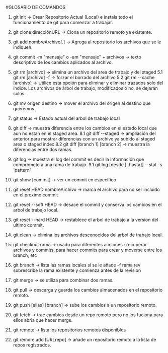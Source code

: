 #GLOSARIO DE COMANDOS
1. git init  -> Crear Repositorio Actual (Local) e instala todo el                               funcionamiento de git para comenzar a trabajar. 
2. git clone direcciónURL -> Clona un repositorio remoto ya existente.
3. git add nombreArchivo[.] -> Agrega al repositorio los archivos que se le                                     indiquen.
4. git commit -m "mensaje" o -am "mensaje" + archivos -> texto descriptivo de                               los cambios aplicados al archivo.
5. git rm [archivo] -> elimina un archivo del area de trabajo y del staged
 5.1 git rm [archivo] -f -> forzar el borrado del archivo
 5.2 git rm --cache [archivo] -> Utilice esta opción para eliminar y eliminar             trazados solo del índice. Los archivos de árbol de trabajo,                    modificados o no, se dejarán solos.
6. git mv origen destino -> mover el archivo del origen al destino que queremos
7. git status -> Estado actual del arbol de trabajo local
8. git diff -> muestra diferencia entre los cambios en el estado local que aun                  no estan en el staged area.
  8.1 git diff --staged -> ampliación del anterior para mostrar diferencias con     un archivo ya subido al staged area o staged index
  8.2 git diff [branch 1] [branch 2] -> muestra la diferencias entre dos ramas.
9. git log -> muestra el log del commit es decir la información que compromete      a una rama de trabajo.
  9.1 git log [desde [..hasta]] --stat -s 'pattern'
10. git show [commit] -> ver un commit en especifico
11. git reset HEAD nombreArchivo -> marca el archivo para no ser incluido en el                                     proximo commit
12. git reset --soft HEAD -> desace el commit y conserva los cambios en el                                   arbol de trabajo local.
13. git reset --hard HEAD -> restablece el arbol de trabajo a la version del                                 ultimo commit.
14. git clean -> elimina los archivos desconocidos del arbol de trabajo local.

15. git checkout rama -> usado para diferentes acciones : recuperar archivos y commits, para hacer commits para crear y moverse entre los branch, etc
16. git branch -> lista las ramas locales si se le añade -f rama rev                  sobrescribe la rama existente y comienza antes de la revision
17. git merge ->  se utiliza para combinar dos ramas.

18. git pull -> descarga y guarda los cambios almacenados en el repositorio                     remoto.
19. git push [alias] [branch] -> sube los cambios a un repositorio remoto.
20. git fetch -> trae cambios desde un repo remoto pero no los fuciona para ellos abria que hacer merge.
21. git remote -> lista los repositorios remotos disponibles
22. git remore add [URLrepo] -> añade un repositorio remoto a la lista de repos                                 registrados.